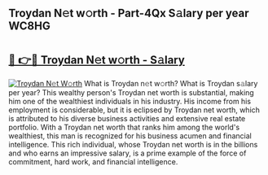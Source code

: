 ## Troydan N𝚎t w𝚘rth - Part-4Qx S𝚊lary per year WC8HG

# <h2><a href="http://gc2ol6h.nevu.top/?p=Troydan">🔗 👉🔴 Troydan N𝚎t w𝚘rth - S𝚊lary</a></h2>

[![Troydan N𝚎t W𝚘rth](https://i.imgur.com/Oavwk0R.jpeg)](http://gc2ol6h.nevu.top/?p=Troydan)
What is Troydan n𝚎t w𝚘rth? What is Troydan s𝚊lary per year?
This wealthy person's Troydan net worth is substantial, making him one of the wealthiest individuals in his industry. His income from his employment is considerable, but it is eclipsed by Troydan net worth, which is attributed to his diverse business activities and extensive real estate portfolio. With a Troydan net worth that ranks him among the world's wealthiest, this man is recognized for his business acumen and financial intelligence. This rich individual, whose Troydan net worth is in the billions and who earns an impressive salary, is a prime example of the force of commitment, hard work, and financial intelligence.
